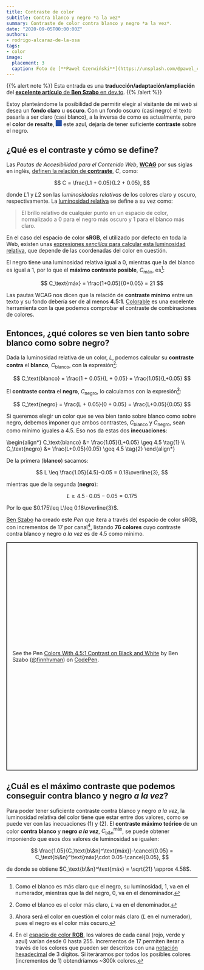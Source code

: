 ```yaml
---
title: Contraste de color
subtitle: Contra blanco y negro *a la vez*
summary: Contraste de color contra blanco y negro *a la vez*.
date: "2020-09-05T00:00:00Z"
authors:
- rodrigo-alcaraz-de-la-osa
tags:
- color
image:
  placement: 3  
  caption: Foto de [**Paweł Czerwiński**](https://unsplash.com/@pawel_czerwinski) en [Unsplash](https://unsplash.com)
---
```


{{% alert note %}}
Esta entrada es una **traducción/adaptación/ampliación** del [**excelente artículo** de **Ben Szabo** en dev.to](https://dev.to/finnhvman/which-colors-look-good-on-black-and-white-2pe6).
{{% /alert %}}

Estoy planteándome la posibilidad de permitir elegir al visitante de mi web si desea un **fondo claro** u **oscuro**. Con un fondo oscuro (casi negro) el texto pasaría a ser claro (casi blanco), a la inversa de como es actualmente, pero el **color** de **resalte**, <svg width="1rem" height="1rem">
  <rect width="300" height="100" style="fill:#2a54a9" />
</svg> este azul, dejaría de tener suficiente **contraste** sobre el negro.

## ¿Qué es el contraste y cómo se define?
Las *Pautas de Accesibilidad para el Contenido Web*, [**WCAG**](https://www.w3.org/WAI/standards-guidelines/wcag/es) por sus siglas en inglés, [definen la relación de **contraste**](https://www.w3.org/TR/WCAG21/#dfn-contrast-ratio), $C$, como:

$$
C = \frac{L1 + 0.05}{L2 + 0.05},
$$

donde $L1$ y $L2$ son las *luminosidades relativas* de los colores claro y oscuro, respectivamente. La [luminosidad relativa](https://www.w3.org/TR/WCAG21/#dfn-relative-luminance) se define a su vez como:

> El brillo relativo de cualquier punto en un espacio de color, normalizado a 0 para el negro más oscuro y 1 para el blanco más claro.

En el caso del espacio de color **sRGB**, el utilizado por defecto en toda la Web, existen unas [expresiones *sencillas* para calcular esta luminosidad relativa](https://www.w3.org/TR/WCAG21/#dfn-relative-luminance), que depende de las coordenadas del color en cuestión.

El negro tiene una luminosidad relativa igual a 0, mientras que la del blanco es igual a 1, por lo que el **máximo contraste posible**, $C_\text{máx}$, es[^1]:

[^1]: Como el blanco es más claro que el negro, su luminosidad, 1, va en el numerador, mientras que la del negro, 0, va en el denominador.

$$
C_\text{máx} = \frac{1+0.05}{0+0.05} = 21
$$

Las pautas WCAG nos dicen que la relación de **contraste mínimo** entre un texto y su fondo debería ser de al menos **4.5:1**. [Colorable](https://colorable.jxnblk.com/) es una excelente herramienta con la que podemos comprobar el contraste de combinaciones de colores.

## Entonces, ¿qué colores se ven bien tanto sobre blanco como sobre negro?
Dada la luminosidad relativa de un color, $L$, podemos calcular su **contraste contra** el **blanco**, $C_\text{blanco}$, con la expresión[^2]:

[^2]: Como el blanco es el color más claro, $L$ va en el denominador.

$$
C_\text{blanco} = \frac{1 + 0.05}{L + 0.05} = \frac{1.05}{L+0.05}
$$

El **contraste contra** el **negro**, $C_\text{negro}$, lo calculamos con la expresión[^3]:

[^3]: Ahora será el color en cuestión el color más claro ($L$ en el numerador), pues el negro es el color más oscuro.

$$
C_\text{negro} = \frac{L + 0.05}{0 + 0.05} = \frac{L+0.05}{0.05}
$$

Si queremos elegir un color que se vea bien tanto sobre blanco como sobre negro, debemos imponer que ambos contrastes, $C_\text{blanco}$ y $C_\text{negro}$, sean como mínimo iguales a 4.5. Eso nos da estas dos <strong>inecuaciones</strong>:

\begin{align*}
C_\text{blanco} &= \frac{1.05}{L+0.05} \geq 4.5 \tag{1} \\\\
C_\text{negro} &= \frac{L+0.05}{0.05} \geq 4.5 \tag{2}
\end{align*}

De la primera (**blanco**) sacamos:

$$
L \leq \frac{1.05}{4.5}-0.05 = 0.18\overline{3},
$$

mientras que de la segunda (**negro**):

$$
L \geq 4.5\cdot 0.05-0.05 = 0.175
$$

Por lo que $0.175\leq L\leq 0.18\overline{3}$.

[Ben Szabo](https://dev.to/finnhvman) ha creado este *Pen* que itera a través del espacio de color sRGB, con incrementos de 17 por canal[^4], listando **76 colores** cuyo contraste contra blanco y negro *a la vez* es de 4.5 como mínimo.

[^4]: En el [espacio de color **RGB**](https://es.wikipedia.org/wiki/RGB), los valores de cada canal (rojo, verde y azul) varían desde 0 hasta 255. Incrementos de 17 permiten iterar a través de los colores que pueden ser descritos con una [notación hexadecimal](https://es.wikipedia.org/wiki/Colores_web) de 3 dígitos. Si iteráramos por todos los posibles colores (incrementos de 1) obtendríamos ~300k colores.

<p class="codepen" data-height="600" data-theme-id="light" data-default-tab="result" data-user="finnhvman" data-slug-hash="bZQLgR" style="height: 600px; box-sizing: border-box; display: flex; align-items: center; justify-content: center; border: 2px solid; margin: 1em 0; padding: 1em;" data-pen-title="Colors With 4.5:1 Contrast on Black and White">
  <span>See the Pen <a href="https://codepen.io/finnhvman/pen/bZQLgR">
  Colors With 4.5:1 Contrast on Black and White</a> by Ben Szabo (<a href="https://codepen.io/finnhvman">@finnhvman</a>)
  on <a href="https://codepen.io">CodePen</a>.</span>
</p>
<script async src="https://static.codepen.io/assets/embed/ei.js"></script>

## ¿Cuál es el máximo contraste que podemos conseguir contra blanco y negro *a la vez*?
Para poder tener suficiente contraste contra blanco y negro *a la vez*, la luminosidad relativa del color tiene que estar entre dos valores, como se puede ver con las inecuaciones (1) y (2). El **contraste máximo teórico** de un color **contra blanco** y **negro *a la vez***, $C_\text{b\&n}^\text{máx}$, se puede obtener imponiendo que esos dos valores de luminosidad se igualen:

$$
\frac{1.05}{C_\text{b\&n}^\text{máx}}-\cancel{0.05} = C_\text{b\&n}^\text{máx}\cdot 0.05-\cancel{0.05},
$$

de donde se obtiene $C_\text{b\&n}^\text{máx} = \sqrt{21} \approx 4.58$.